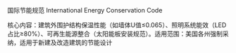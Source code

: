 国际节能规范
International Energy Conservation Code

核心内容​​：建筑外围护结构保温性能（如墙体U值≤0.065）、照明系统能效（LED占比≥80%）、可再生能源整合（太阳能板安装规范）。
​​适用范围​​：美国各州强制采纳，适用于新建及改造建筑的节能设计

